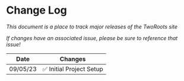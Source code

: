 # Change Log

_This document is a place to track major releases of the TwoRoots site_

_If changes have an associated issue, please be sure to reference that issue!_

| Date     | Changes                  |
| -------- | ------------------------ |
| 09/05/23 | ✅ Initial Project Setup |
